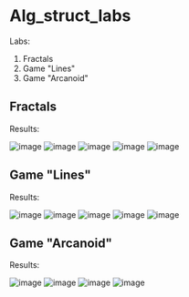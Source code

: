 # Alg_struct_labs

Labs:
1) Fractals
2) Game "Lines"
3) Game "Arcanoid"

## Fractals

Results:

![image](https://user-images.githubusercontent.com/74359345/232348865-0fb631ed-4b06-49a7-9468-aec4e4c15b1f.png)
![image](https://user-images.githubusercontent.com/74359345/232348876-d39db432-8b73-472a-a0dd-4e72b1c71ca5.png)
![image](https://user-images.githubusercontent.com/74359345/232348884-ad378385-0c81-4013-9d50-12441e63fd8c.png)
![image](https://user-images.githubusercontent.com/74359345/232348893-fce553b3-5ebb-4cfc-b743-92471ed2e860.png)
![image](https://user-images.githubusercontent.com/74359345/232348900-d5cd0abb-7649-4760-b562-6594eea57e9a.png)

## Game "Lines"

Results:

![image](https://user-images.githubusercontent.com/74359345/232348982-15932a5a-2137-4450-bd07-722af25ea41e.png)
![image](https://user-images.githubusercontent.com/74359345/232348991-9390490c-ef78-4694-9101-388813485180.png)
![image](https://user-images.githubusercontent.com/74359345/232348998-e0dd9d31-48fa-40c1-8655-71fc6fa068d9.png)
![image](https://user-images.githubusercontent.com/74359345/232349009-00362cb1-600c-4d98-94d2-50df1f5f7607.png)
![image](https://user-images.githubusercontent.com/74359345/232349019-71dd14a5-306a-4b9e-ba08-953b3c5d5e84.png)

## Game "Arcanoid"

Results:

![image](https://user-images.githubusercontent.com/74359345/232349063-e54492ae-3918-4b6d-abd8-bc4bd7cdf28f.png)
![image](https://user-images.githubusercontent.com/74359345/232349085-e664389b-44d0-42cc-8a2f-156bce1c49a8.png)
![image](https://user-images.githubusercontent.com/74359345/232349099-af9a6b5f-16b6-46de-9be3-1ad45ca35280.png)
![image](https://user-images.githubusercontent.com/74359345/232349162-c89182fe-706c-43b2-b67f-be98210414d5.png)

